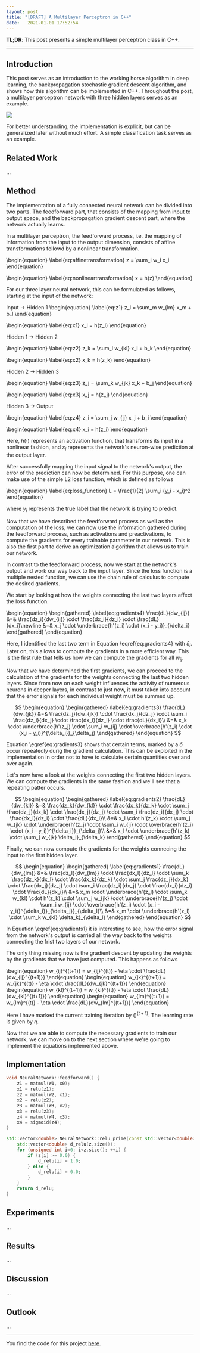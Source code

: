 ```yaml
---
layout: post
title: "[DRAFT] A Multilayer Perceptron in C++"
date:   2021-01-01 17:52:54
---
```


**TL;DR**: This post presents a simple multilayer perceptron class in C++.

---

## Introduction 

This post serves as an introduction to the working horse algorithm in deep learning, the backpropagation stochastic gradient descent algorithm, and shows how this algorithm can be implemented in C++. Throughout the post, a multilayer perceptron network with three hidden layers serves as an example. 

![](/assets/images/post7/mlp.png)

For better understanding, the implementation is explicit, but can be generalized later without much effort. A simple classification task serves as an example.

## Related Work

...

## Method

The implementation of a fully connected neural network can be divided into two parts. The feedforward part, that consists of the mapping from input to output space, and the backpropagation gradient descent part, where the network actually learns.

In a multilayer perceptron, the feedforward process, i.e. the mapping of information from the input to the output dimension, consists of affine transformations followd by a nonlinear transformation. 

\begin{equation} \label{eq:affinetransformation}
    z = \sum_i w_i x_i
\end{equation}

\begin{equation} \label{eq:nonlineartransformation}
    x = h(z) 
\end{equation}

For our three layer neural network, this can be formulated as follows, starting at the input of the network:

Input $\rightarrow$ Hidden 1
\begin{equation} \label{eq:z1}
    z_l = \sum_m w_{lm} x_m + b_l
\end{equation}

\begin{equation} \label{eq:x1}
    x_l = h(z_l) 
\end{equation}

Hidden 1 $\rightarrow$ Hidden 2

\begin{equation} \label{eq:z2}
    z_k = \sum_l w_{kl} x_l + b_k
\end{equation}

\begin{equation} \label{eq:x2}
    x_k = h(z_k) 
\end{equation}

Hidden 2 $\rightarrow$ Hidden 3

\begin{equation} \label{eq:z3}
    z_j = \sum_k w_{jk} x_k + b_j
\end{equation}

\begin{equation} \label{eq:x3}
    x_j = h(z_j) 
\end{equation}

Hidden 3 $\rightarrow$ Output

\begin{equation} \label{eq:z4}
    z_i = \sum_j w_{ij} x_j + b_i
\end{equation}

\begin{equation} \label{eq:x4}
    x_i = h(z_i) 
\end{equation}

Here, $h(\cdot)$ represents an activation function, that transforms its input in a nonlinear fashion, and $x_i$ represents the network's neuron-wise prediction at the output layer.

After successfully mapping the input signal to the network's output, the error of the prediction can now be determined. For this purpose, one can make use of the simple L2 loss function, which is defined as follows

\begin{equation} \label{eq:loss_function}
    L = \frac{1}{2} \sum_i (y_i - x_i)^2
\end{equation}

where $y_i$ represents the true label that the network is trying to predict.

Now that we have described the feedforward process as well as the computation of the loss, we can now use the information gathered during the feedforward process, such as activations and preactivations, to compute the gradients for every trainable parameter in our network. This is also the first part to derive an optimization algorithm that allows us to train our network.

In contrast to the feedforward process, now we start at the network's output and work our way back to the input layer. Since the loss function is a multiple nested function, we can use the chain rule of calculus to compute the desired gradients.

We start by looking at how the weights connecting the last two layers affect the loss function.

\begin{equation}
\begin{gathered} \label{eq:gradients4}
    \frac{dL}{dw_{ij}} &=& \frac{dz_i}{dw_{ij}} \cdot \frac{dx_i}{dz_i} \cdot \frac{dL}{dx_i}\newline
                       &=& x_j \cdot \underbrace{h'(z_i) \cdot (x_i - y_i)}_{\delta_i}
\end{gathered}
\end{equation}

Here, I identified the last two term in Equation \eqref{eq:gradients4} with $\delta_i$. Later on, this allows to compute the gradients in a more efficient way. This is the first rule that tells us how we can compute the gradients for all $w_{ij}$.

Now that we have determined the first gradients, we can proceed to the calculation of the gradients for the weights connecting the last two hidden layers. Since from now on each weight influences the activity of numerous neurons in deeper layers, in contrast to just now, it must taken into account that the error signals for each individual weight must be summed up.

$$
\begin{equation}
\begin{gathered} \label{eq:gradients3}
    \frac{dL}{dw_{jk}} &=& \frac{dz_j}{dw_{jk}} \cdot \frac{dx_j}{dz_j} \cdot \sum_i \frac{dz_i}{dx_j} \cdot \frac{dx_i}{dz_i} \cdot \frac{dL}{dx_i}\\
                       &=& x_k \cdot \underbrace{h'(z_j) \cdot \sum_i  w_{ij} \cdot \overbrace{h'(z_i) \cdot (x_i - y_i)}^{\delta_i}}_{\delta_j}
\end{gathered}
\end{equation}
$$

Equation \eqref{eq:gradients3} shows that certain terms, marked by a $\delta$ occur repeatedly durig the gradient calculation. This can be exploited in the implementation in order not to have to calculate certain quantities over and over again. 

Let's now have a look at the weights connecting the first two hidden layers. We can compute the gradients in the same fashion and we'll see that a repeating patter occurs.

$$
\begin{equation}
\begin{gathered} \label{eq:gradients2}
\frac{dL}{dw_{kl}} 
&=& \frac{dz_k}{dw_{kl}} \cdot \frac{dx_k}{dz_k} \cdot \sum_j \frac{dz_j}{dx_k} \cdot \frac{dx_j}{dz_j} \cdot \sum_i \frac{dz_i}{dx_j} \cdot \frac{dx_i}{dz_i} \cdot \frac{dL}{dx_i}\\
&=& x_l \cdot h'(z_k) \cdot \sum_j w_{jk} \cdot \underbrace{h'(z_j) \cdot \sum_i  w_{ij} \cdot \overbrace{h'(z_i) \cdot (x_i - y_i)}^{\delta_i}}_{\delta_j}\\
&=& x_l \cdot \underbrace{h'(z_k) \cdot \sum_j w_{jk} \delta_j}_{\delta_k}
\end{gathered}
\end{equation}
$$

Finally, we can now compute the gradients for the weights connecing the input to the first hidden layer.

$$
\begin{equation}
\begin{gathered} \label{eq:gradients1}
\frac{dL}{dw_{lm}} 
&=& \frac{dz_l}{dw_{lm}} \cdot \frac{dx_l}{dz_l} \cdot \sum_k \frac{dz_k}{dx_l} \cdot \frac{dx_k}{dz_k} \cdot \sum_j \frac{dz_j}{dx_k} \cdot \frac{dx_j}{dz_j} \cdot \sum_i \frac{dz_i}{dx_j} \cdot \frac{dx_i}{dz_i} \cdot \frac{dL}{dx_i}\\
&=& x_m \cdot \underbrace{h'(z_l) \cdot \sum_k w_{kl} \cdot h'(z_k) \cdot \sum_j w_{jk} \cdot \underbrace{h'(z_j) \cdot \sum_i  w_{ij} \cdot \overbrace{h'(z_i) \cdot (x_i - y_i)}^{\delta_i}}_{\delta_j}}_{\delta_l}\\
&=& x_m \cdot \underbrace{h'(z_l) \cdot \sum_k w_{kl} \delta_k}_{\delta_l}
\end{gathered}
\end{equation}
$$

In Equation \eqref{eq:gradients1} it is interesting to see, how the error signal from the network's output is carried all the way back to the weights connecting the frist two layers of our network. 

The only thing missing now is the gradient descent by updating the weights by the gradients that we have just computed. This happens as follows

\begin{equation}
w_{ij}^{(t+1)} = w_{ij}^{(t)} - \eta \cdot \frac{dL}{dw_{ij}^{(t+1)}} 
\end{equation}
\begin{equation}
w_{jk}^{(t+1)} = w_{jk}^{(t)} - \eta \cdot \frac{dL}{dw_{jk}^{(t+1)}} 
\end{equation}
\begin{equation}
w_{kl}^{(t+1)} = w_{kl}^{(t)} - \eta \cdot \frac{dL}{dw_{kl}^{(t+1)}} 
\end{equation}
\begin{equation}
w_{lm}^{(t+1)} = w_{lm}^{(t)} - \eta \cdot \frac{dL}{dw_{lm}^{(t+1)}} 
\end{equation}

Here I have marked the current training iteration by $()^{(t+1)}$. The learning rate is given by $\eta$.

Now that we are able to compute the necessary gradients to train our network, we can move on to the next section where we're going to implement the equations implemented above.

## Implementation

```c++
void NeuralNetwork::feedforward() {
    z1 = matmul(W1, x0);
    x1 = relu(z1);
    z2 = matmul(W2, x1);
    x2 = relu(z2);
    z3 = matmul(W3, x2);
    x3 = relu(z3);
    z4 = matmul(W4, x3);
    x4 = sigmoid(z4);
}
```

```c++
std::vector<double> NeuralNetwork::relu_prime(const std::vector<double>& z) {
    std::vector<double> d_relu(z.size());
    for (unsigned int i=0; i<z.size(); ++i) {
        if (z[i] >= 0.0) {
            d_relu[i] = 1.0;
        } else {
            d_relu[i] = 0.0;
        }
    }
    return d_relu; 
}
```

## Experiments

...

## Results

...

## Discussion

...

## Outlook

...

---

You find the code for this project [here][github_code].

<!-- Links -->

[github_code]: https://github.com/KaiFabi/MicroMLP
